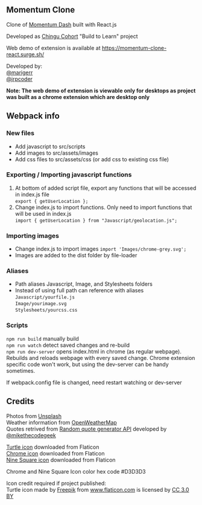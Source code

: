 ## Momentum Clone

Clone of [Momentum Dash](https://chrome.google.com/webstore/detail/momentum/laookkfknpbbblfpciffpaejjkokdgca?hl=en) built with React.js

Developed as [Chingu Cohort](https://chingu-cohorts.github.io/chingu-directory/) "Build to Learn" project 

Web demo of extension is available at https://momentum-clone-react.surge.sh/

Developed by:  
[@marigerr](https://github.com/marigerr)  
[@jrpcoder](https://github.com/jrpcoder)

**Note: The web demo of extension is viewable only for desktops as project was built as a chrome extension which are desktop only**

## Webpack info

### New files

- Add javascript to src/scripts  
- Add images to src/assets/images  
- Add css files to src/assets/css (or add css to existing css file)  

### Exporting / Importing javascript functions
1. At bottom of added script file, export any functions that will be accessed in index.js file    
`export { getUserLocation };`      
1. Change index.js to import functions.  Only need to import functions that will be used in index.js  
`import { getUserLocation } from "Javascript/geolocation.js";`

### Importing images
- Change index.js to import images
`import 'Images/chrome-grey.svg';`
- Images are added to the dist folder by file-loader  

### Aliases
- Path aliases Javascript, Image, and Stylesheets folders
- Instead of using full path can reference with aliases  
`Javascript/yourfile.js`  
`Image/yourimage.svg`  
`Stylesheets/yourcss.css` 

### Scripts  
`npm run build`  manually build  
`npm run watch`  detect saved changes and re-build  
`npm run dev-server`  opens index.html in chrome (as regular webpage). Rebuilds and reloads webpage with every saved change.  Chrome extension specific code won't work, but using the dev-server can be handy sometimes.

If webpack.config file is changed, need restart watching or dev-server

## Credits

Photos from [Unsplash](https://unsplash.com/)  
Weather information from [OpenWeatherMap](https://openweathermap.org)  
Quotes retrived from [Random quote generator API](https://random-quote-generator.herokuapp.com/api/quotes/random) developed by [@mikethecodegeek](https://github.com/mikethecodegeek/) 

[Turtle icon](https://www.flaticon.com/free-icon/sea-turtle_67985) downloaded from Flaticon  
[Chrome icon](https://www.flaticon.com/free-icon/chrome_152759) downloaded from Flaticon  
[Nine Square icon](https://www.flaticon.com/free-icon/keyboard-buttons-or-visualization-button-of-nine-squares_56844) downloaded from Flaticon  

Chrome and Nine Square Icon color hex code #D3D3D3

Icon credit required if project published:  
Turtle icon made by <a href="http://www.freepik.com" title="Freepik">Freepik</a> from <a href="https://www.flaticon.com/" title="Flaticon">www.flaticon.com</a> is licensed by <a href="http://creativecommons.org/licenses/by/3.0/" title="Creative Commons BY 3.0" target="_blank">CC 3.0 BY</a>